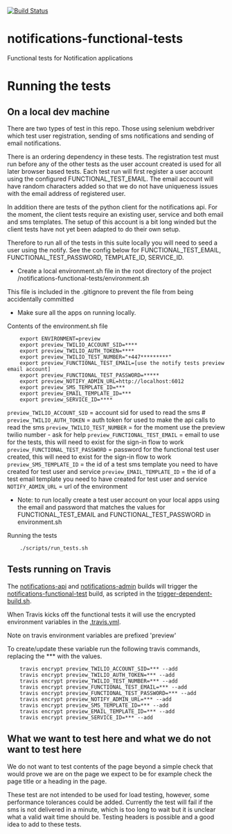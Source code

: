 [![Build Status](https://travis-ci.org/alphagov/notifications-functional-tests.svg)](https://travis-ci.org/alphagov/notifications-functional-tests)

# notifications-functional-tests
Functional tests for Notification applications

# Running the tests
## On a local dev machine

There are two types of test in this repo. Those using selenium webdriver which test user registration, sending of sms notifications and sending of email notifications.

There is an ordering dependency in these tests. The registration test must run before any of the other tests as the user account created is used for all later browser based tests. Each test run will first register a user account using the configured FUNCTIONAL_TEST_EMAIL. The email account will have random characters added so that we do not have uniqueness issues with the email address of registered user.

In addition there are tests of the python client for the notifications api. For the moment, the client tests require an existing user, service and both email and sms templates. The setup of this account is a bit long winded but the client tests have not yet been adapted to do their own setup.

Therefore to run all of the tests in this suite locally you will need to seed a user using the notify. See the config below for FUNCTIONAL_TEST_EMAIL, FUNCTIONAL_TEST_PASSWORD, TEMPLATE_ID, SERVICE_ID.


- Create a local environment.sh file in the root directory of the project /notifications-functional-tests/environment.sh

This file is included in the .gitignore to prevent the file from being accidentally committed
- Make sure all the apps on running locally.


Contents of the environment.sh file

```shell
    export ENVIRONMENT=preview
    export preview_TWILIO_ACCOUNT_SID=****
    export preview_TWILIO_AUTH_TOKEN=****
    export preview_TWILIO_TEST_NUMBER="+447*********"
    export preview_FUNCTIONAL_TEST_EMAIL=[use the notify tests preview email account]
    export preview_FUNCTIONAL_TEST_PASSWORD=*****
    export preview_NOTIFY_ADMIN_URL=http://localhost:6012
    export preview_SMS_TEMPLATE_ID=***
    export preview_EMAIL_TEMPLATE_ID=***
    export preview_SERVICE_ID=****
```

`preview_TWILIO_ACCOUNT_SID` = account sid for used to read the sms #
`preview_TWILIO_AUTH_TOKEN` = auth token for used to make the api calls to read the sms
`preview_TWILIO_TEST_NUMBER` = for the moment use the preview twilio number - ask for help
`preview_FUNCTIONAL_TEST_EMAIL` = email to use for the tests, this will need to exist for the sign-in flow to work
`preview_FUNCTIONAL_TEST_PASSWORD` = password for the functional test user created, this will need to exist for the sign-in flow to work
`preview_SMS_TEMPLATE_ID` = the id of a test sms template you need to have created for test user and service
`preview_EMAIL_TEMPLATE_ID` = the id of a test email template you need to have created for test user and service
`NOTIFY_ADMIN_URL`  = url of the environment


- Note: to run locally create a test user account on your local apps using the email and password that matches the values for FUNCTIONAL_TEST_EMAIL and FUNCTIONAL_TEST_PASSWORD in environment.sh


Running the tests

```shell
    ./scripts/run_tests.sh
```

## Tests running on Travis

The [notifications-api](https://github.com/alphagov/notifications-api) and [notifications-admin](https://github.com/alphagov/notifications-admin) builds
will trigger the [notifications-functional-test](https://github.com/alphagov/notifications-functional-tests) build,
as scripted in the [trigger-dependent-build.sh](https://github.com/alphagov/notifications-admin/blob/master/scripts/trigger-dependent-build.sh).

When Travis kicks off the functional tests it will use the encrypted environment variables in the [.travis.yml](https://github.com/alphagov/notifications-functional-tests/blob/master/.travis.yml).

Note on travis environment variables are prefixed 'preview'

To create/update these variable run the following travis commands, replacing the *** with the values.
```shell
    travis encrypt preview_TWILIO_ACCOUNT_SID=*** --add
    travis encrypt preview_TWILIO_AUTH_TOKEN=*** --add
    travis encrypt preview_TWILIO_TEST_NUMBER=*** --add
    travis encrypt preview_FUNCTIONAL_TEST_EMAIL=*** --add
    travis encrypt preview_FUNCTIONAL_TEST_PASSWORD=*** --add
    travis encrypt preview_NOTIFY_ADMIN_URL=*** --add
    travis encrypt preview_SMS_TEMPLATE_ID=*** --add
    travis encrypt preview_EMAIL_TEMPLATE_ID=*** --add
    travis encrypt preview_SERVICE_ID=*** --add
```

## What we want to test here and what we do not want to test here
We do not want to test contents of the page beyond a simple check that would prove we are on the page we expect to be for example check the page title or a heading in the page.

These test are not intended to be used for load testing, however, some performance tolerances could be added.
Currently the test will fail if the sms is not delivered in a minute, which is too long to wait but it is unclear what a valid wait time should be.
Testing headers is possible and a good idea to add to these tests.




